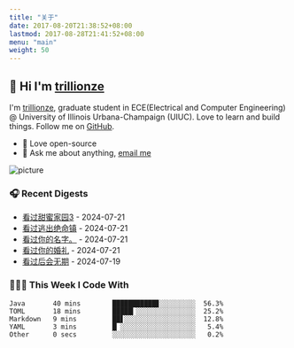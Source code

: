 ```yaml
---
title: "关于"
date: 2017-08-20T21:38:52+08:00
lastmod: 2017-08-28T21:41:52+08:00
menu: "main"
weight: 50
---
```


## 👋 Hi I'm [trillionze](https://www.trillionze.com)

I'm [trillionze](https://www.trillionze.com), graduate student in ECE(Electrical and Computer Engineering) @ University of Illinois Urbana-Champaign (UIUC). Love to learn and build things. Follow me on [GitHub](https://github.com/trillionze).

- 💼 Love open-source
- 💬 Ask me about anything, [email me](trillionze@163.com)

![picture](https://image.pseudoyu.com/images/dino.gif)

### 🎧 Recent Digests

<!-- douban starts -->
* <a href='http://movie.douban.com/subject/35929861/' target='_blank'>看过甜蜜家园3</a> - 2024-07-21
* <a href='http://movie.douban.com/subject/26688480/' target='_blank'>看过逃出绝命镇</a> - 2024-07-21
* <a href='http://movie.douban.com/subject/26683290/' target='_blank'>看过你的名字。</a> - 2024-07-21
* <a href='http://movie.douban.com/subject/34973399/' target='_blank'>看过你的婚礼</a> - 2024-07-21
* <a href='http://movie.douban.com/subject/25805741/' target='_blank'>看过后会无期</a> - 2024-07-19
<!-- douban ends -->

### 👨🏻‍💻 This Week I Code With

<!-- code_time starts -->

```text
Java       40 mins        ███████████▊░░░░░░░░░  56.3%
TOML       18 mins        █████▎░░░░░░░░░░░░░░░  25.2%
Markdown   9 mins         ██▋░░░░░░░░░░░░░░░░░░  12.8%
YAML       3 mins         █▏░░░░░░░░░░░░░░░░░░░   5.4%
Other      0 secs         ░░░░░░░░░░░░░░░░░░░░░   0.2%
```

<!-- code_time ends -->